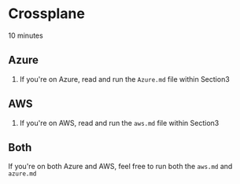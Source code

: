 # Crossplane

10 minutes

## Azure
1. If you're on Azure, read and run the `Azure.md` file within Section3

## AWS
1. If you're on AWS, read and run the `aws.md` file within Section3

## Both
If you're on both Azure and AWS, feel free to run both the `aws.md` and `azure.md`